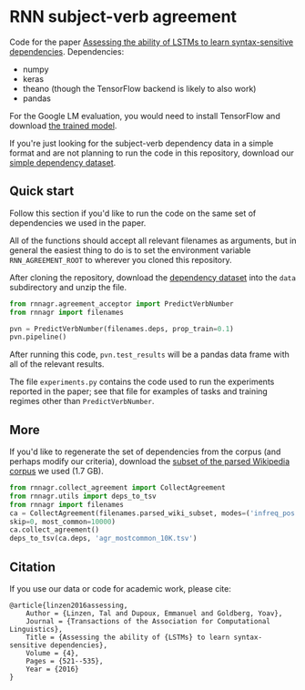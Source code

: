 # RNN subject-verb agreement

Code for the paper [Assessing the ability of LSTMs to learn syntax-sensitive
dependencies](https://transacl.org/ojs/index.php/tacl/article/view/972).
Dependencies:

* numpy
* keras
* theano (though the TensorFlow backend is likely to also work)
* pandas

For the Google LM evaluation, you would need to install TensorFlow and download
[the trained model](https://github.com/tensorflow/models/tree/master/lm_1b).

If you're just looking for the subject-verb dependency data in a simple format
and are not planning to run the code in this repository,
download our [simple dependency
dataset](http://tallinzen.net/media/rnn_agreement/rnn_agr_simple.tar.gz).

## Quick start

Follow this section if you'd like to run the code on the same set of dependencies we used in the paper.

All of the functions should accept all relevant filenames as arguments, but in
general the easiest thing to do is to set the environment variable
`RNN_AGREEMENT_ROOT` to wherever you cloned this repository.

After cloning the repository, download the [dependency
dataset](https://www.dropbox.com/s/5axdu3q9jkxzjy8/agr_50_mostcommon_10K.tsv.gz)
into the `data` subdirectory and unzip the file.

```python
from rnnagr.agreement_acceptor import PredictVerbNumber
from rnnagr import filenames

pvn = PredictVerbNumber(filenames.deps, prop_train=0.1)
pvn.pipeline()
```

After running this code, `pvn.test_results` will be a pandas data frame
with all of the relevant results.

The file `experiments.py` contains the code used to run the experiments
reported in the paper; see that file for examples of tasks and training
regimes other than `PredictVerbNumber`.

## More

If you'd like to regenerate the set of dependencies from the corpus (and
perhaps modify our criteria), download the [subset of the parsed Wikipedia
corpus](http://tallinzen.net/media/rnn_agreement/wikipedia.parsed.subset.50.gz) we used (1.7 GB).

```python
from rnnagr.collect_agreement import CollectAgreement
from rnnagr.utils import deps_to_tsv
from rnnagr import filenames
ca = CollectAgreement(filenames.parsed_wiki_subset, modes=('infreq_pos',),
skip=0, most_common=10000)
ca.collect_agreement()
deps_to_tsv(ca.deps, 'agr_mostcommon_10K.tsv')
```

## Citation

If you use our data or code for academic work, please cite:

```
@article{linzen2016assessing,
    Author = {Linzen, Tal and Dupoux, Emmanuel and Goldberg, Yoav},
    Journal = {Transactions of the Association for Computational Linguistics},
    Title = {Assessing the ability of {LSTMs} to learn syntax-sensitive dependencies},
    Volume = {4},
    Pages = {521--535},
    Year = {2016}
}
```
